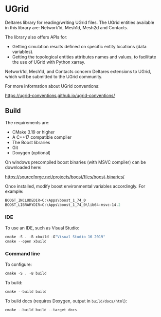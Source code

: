 # UGrid

Deltares library for reading/writing UGrid files. The UGrid entities available in this library are: Network1d, Mesh1d, Mesh2d and Contacts.

The library also offers APIs for:
- Getting simulation results defined on specific entity locations (data variables).
- Getting the topological entities attributes names and values, to facilitate the use of UGrid with Python xarray.

Network1d, Mesh1d, and Contacts concern Deltares extensions to UGrid, which will be submitted to the UGrid community. 

For more information about UGrid conventions:

https://ugrid-conventions.github.io/ugrid-conventions/

## Build

The requirements are:
- CMake 3.19 or higher
- A C++17 compatible compiler
- The Boost libraries
- Git
- Doxygen (optional)


On windows precompiled boost binaries (with MSVC compiler) can be downloaded here:

https://sourceforge.net/projects/boost/files/boost-binaries/ 

Once installed, modify boost environmental variables accordingly. For example:
```powershell
BOOST_INCLUDEDIR=C:\Apps\boost_1_74_0
BOOST_LIBRARYDIR=C:\Apps\boost_1_74_0\lib64-msvc-14.2
```
### IDE
To use an IDE, such as Visual Studio:

```powershell
cmake -S . -B xbuild -G"Visual Studio 16 2019"
cmake --open xbuild
```
### Command line
To configure:
```powershell
cmake -S . -B build
```

To build:
```powershell
cmake --build build
```

To build docs (requires Doxygen, output in `build/docs/html`):
```powershell
cmake --build build --target docs
```


